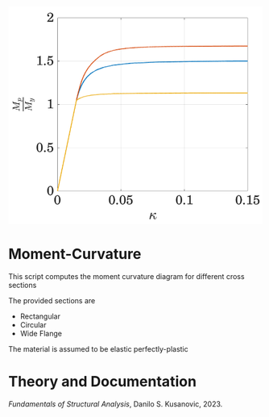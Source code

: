 ![MC Logo](./Logo.png)

Moment-Curvature
==================
This script computes the moment curvature diagram for different cross sections

The provided sections are
  * Rectangular
  * Circular
  * Wide Flange

The material is assumed to be elastic perfectly-plastic

Theory and Documentation 
========================
*Fundamentals of Structural Analysis*, Danilo S. Kusanovic, 2023.
